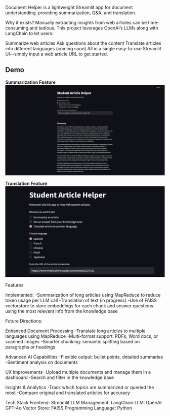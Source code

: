 Document Helper is a lightweight Streamlit app for document understanding, providing summarization, Q&A, and translation.

Why it exists?
Manually extracting insights from web articles can be time-consuming and tedious.
This project leverages OpenAI’s LLMs along with LangChain to let users:

Summarize web articles
Ask questions about the content
Translate articles into different languages (coming soon)
All in a single easy-to-use Streamlit UI—simply input a web article URL to get started.

## Demo
**Summarization Feature**
![Document Helper Summarization](images/demo1.png)

**Translation Feature**
![Document Helper Translation](images/demo2.png)

Features

Implemented:
-Summarization of long articles using MapReduce to reduce token usage per LLM call
-Translation of text (in progress)
-Use of FAISS vectorstore to store embeddings for each chunk and answer questions using the most relevant info from the knowledge base

Future Directions:

Enhanced Document Processing
-Translate long articles to multiple languages using MapReduce
-Multi-format support: PDFs, Word docs, or scanned images
-Smarter chunking: semantic splitting based on paragraphs or headings

Advanced AI Capabilities
-Flexible output: bullet points, detailed summaries
-Sentiment analysis on documents

UX Improvements
-Upload multiple documents and manage them in a dashboard
-Search and filter in the knowledge base

Insights & Analytics
-Track which topics are summarized or queried the most
-Compare original and translated articles for accuracy

Tech Stack
Frontend: Streamlit
LLM Management: LangChain
LLM: OpenAI GPT-4o
Vector Store: FAISS
Programming Language: Python